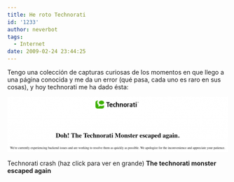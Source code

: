 ```yaml
---
title: He roto Technorati
id: '1233'
author: neverbot
tags:
  - Internet
date: 2009-02-24 23:44:25
---
```


Tengo una colección de capturas curiosas de los momentos en que llego a una página conocida y me da un error (qué pasa, cada uno es raro en sus cosas), y hoy technorati me ha dado ésta:

[![Technorati crash (haz click para ver en grande)](./he-roto-technorati/technorati-crash1-1024x259.png "Technorati crash")](./he-roto-technorati/technorati-crash1.png)

Technorati crash (haz click para ver en grande) **The technorati monster escaped again**